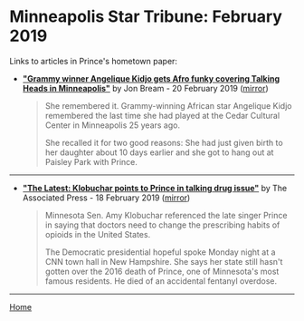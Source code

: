 # Minneapolis Star Tribune: February 2019

Links to articles in Prince's hometown paper:

 - [**"Grammy winner Angelique Kidjo gets Afro funky covering Talking Heads in Minneapolis"**](http://www.startribune.com/grammy-winner-angelique-kidjo-gets-afro-funky-covering-talking-heads-in-minneapolis/506087722/) by Jon Bream - 20 February 2019 ([mirror](https://web.archive.org/web/*/http://www.startribune.com/grammy-winner-angelique-kidjo-gets-afro-funky-covering-talking-heads-in-minneapolis/506087722/))

    > She remembered it. Grammy-winning African star Angelique Kidjo remembered the last time she had played at the Cedar Cultural Center in Minneapolis 25 years ago.
    > 
    > She recalled it for two good reasons: She had just given birth to her daughter about 10 days earlier and she got to hang out at Paisley Park with Prince.

----

 - [**"The Latest: Klobuchar points to Prince in talking drug issue"**](http://www.startribune.com/the-latest-klobuchar-points-to-prince-in-talking-drug-issue/506023432/) by The Associated Press - 18 February 2019 ([mirror](https://web.archive.org/web/*/http://www.startribune.com/the-latest-klobuchar-points-to-prince-in-talking-drug-issue/506023432/))

    > Minnesota Sen. Amy Klobuchar referenced the late singer Prince in saying that doctors need to change the prescribing habits of opioids in the United States.
    > 
    > The Democratic presidential hopeful spoke Monday night at a CNN town hall in New Hampshire. She says her state still hasn't gotten over the 2016 death of Prince, one of Minnesota's most famous residents. He died of an accidental fentanyl overdose.

----

[Home](./)
